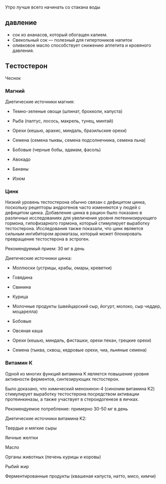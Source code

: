 
 Утро лучше всего начинать со стакана воды
## давление
* сок из ананасов, который обогащен калием. 
* Свекольный сок —  полезный для гипертоников напиток
* оливковое масло способствует снижению аппетита и кровяного давления.

## Tестостерон
Чеснок
### Магний

Диетические источники магния:

- Темно-зеленые овощи (шпинат, брокколи, капуста)

- Рыба (палтус, лосось, макрель, тунец, минтай)

- Орехи (кешью, арахис, миндаль, бразильские орехи)

- Семена (семена тыквы, семена подсолнечника, семена льна)

- Бобовые (черные бобы, эдамам, фасоль)

- Авокадо

- Бананы

- Изюм

### Цинк
Низкий уровень тестостерона обычно связан с дефицитом цинка, поскольку рецепторы андрогенов часто изменяются у людей с дефицитом цинка. Добавление цинка в рацион было показано в различных исследованиях для увеличения уровня лютеинизирующего гормона, гипофизарного гормона, который стимулирует выработку тестостерона. Исследования также показали, что цинк является сильным ингибитором ароматазы, который может блокировать превращение тестостерона в эстроген.

Рекомендуемый прием: 30 мг в день

Диетические источники цинка:

- Моллюски (устрицы, крабы, омары, креветки)

- Говядина

- Свинина

- Курица

- Молочные продукты (швейцарский сыр, йогурт, молоко, сыр чеддер, моцарелла)

- Бобовые

- Овсяная каша

- Орехи (кешью, миндаль, фисташки, орехи пекан, грецкие орехи)

- Семена (тыква, сквош, кедровые орехи, чиа, льняные семена)

### Витамин К
Одной из многих функций витамина K является повышение уровня активности ферментов, синтезирующих тестостерон.

Было доказано, что химический менохинон-4 (синоним витамина K2) стимулирует выработку тестостерона посредством активации протеинкиназы, а также участвует в стероидогенезе в яичках.

Рекомендуемое потребление: примерно 30-50 мг в день

Диетические источники витамина K2:

Твердые и мягкие сыры

Яичные желтки

Масло

Органы животных (печень курицы и коровы)

Рыбий жир

Ферментированные продукты (квашеная капуста, натто, мисо, кимчи)
